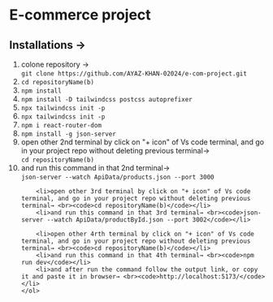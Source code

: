 <h1>E-commerce project</h1>
<h2>Installations →</h2>
    <ol>
        <li>colone repository → <br> <code>git clone https://github.com/AYAZ-KHAN-02024/e-com-project.git</code></li>
        <li><code>cd repositoryName(b)</code></li>
        <li><code>npm install</code></li>
        <li><code>npm install -D tailwindcss postcss autoprefixer</code></li>
        <li><code>npx tailwindcss init -p</code></li>
        <li><code>npx tailwindcss init -p</code></li>
        <li><code>npm i react-router-dom</code></li>
        <li><code>npm install -g json-server</code></li>
        <li>open other 2nd terminal by click on "+ icon" of Vs code terminal, and go in your project repo without deleting previous terminal→ <br><code>cd repositoryName(b)</code></li>
        <li>and run this command in that 2nd terminal→ <br><code>json-server --watch ApiData/products.json --port 3000</code></li>

        <li>open other 3rd terminal by click on "+ icon" of Vs code terminal, and go in your project repo without deleting previous terminal→ <br><code>cd repositoryName(b)</code></li>
        <li>and run this command in that 3rd terminal→ <br><code>json-server --watch ApiData/productById.json --port 3002</code></li>

        <li>open other 4rth terminal by click on "+ icon" of Vs code terminal, and go in your project repo without deleting previous terminal→ <br><code>cd repositoryName(b)</code></li>
        <li>and run this command in that 4th terminal→ <br><code>npm run dev</code></li>
        <li>and after run the command follow the output link, or copy it and paste it in browser→ <br><code>http://localhost:5173/</code></li>
    </ol>

